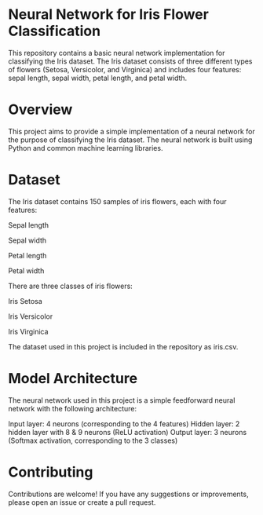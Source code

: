 # Neural Network for Iris Flower Classification
This repository contains a basic neural network implementation for classifying the Iris dataset. The Iris dataset consists of three different types of flowers (Setosa, Versicolor, and Virginica) and includes four features: sepal length, sepal width, petal length, and petal width.

# Overview
This project aims to provide a simple implementation of a neural network for the purpose of classifying the Iris dataset. The neural network is built using Python and common machine learning libraries.

# Dataset
The Iris dataset contains 150 samples of iris flowers, each with four features:

Sepal length

Sepal width

Petal length

Petal width


There are three classes of iris flowers:

Iris Setosa

Iris Versicolor

Iris Virginica

The dataset used in this project is included in the repository as iris.csv.

# Model Architecture
The neural network used in this project is a simple feedforward neural network with the following architecture:

Input layer: 4 neurons (corresponding to the 4 features)
Hidden layer: 2 hidden layer with 8 & 9 neurons (ReLU activation)
Output layer: 3 neurons (Softmax activation, corresponding to the 3 classes) 

# Contributing
Contributions are welcome! If you have any suggestions or improvements, please open an issue or create a pull request.
